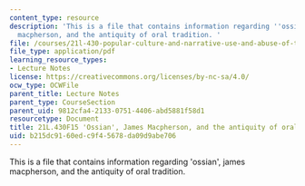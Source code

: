 ```yaml
---
content_type: resource
description: 'This is a file that contains information regarding ''ossian'', james
  macpherson, and the antiquity of oral tradition. '
file: /courses/21l-430-popular-culture-and-narrative-use-and-abuse-of-the-fairy-tale-fall-2015/b215dc9160edc9f45678da09d9abe706_MIT21L_430F15_Ossian.pdf
file_type: application/pdf
learning_resource_types:
- Lecture Notes
license: https://creativecommons.org/licenses/by-nc-sa/4.0/
ocw_type: OCWFile
parent_title: Lecture Notes
parent_type: CourseSection
parent_uid: 9812cfa4-2133-0751-4406-abd5881f58d1
resourcetype: Document
title: 21L.430F15 'Ossian', James Macpherson, and the antiquity of oral tradition
uid: b215dc91-60ed-c9f4-5678-da09d9abe706
---
```

This is a file that contains information regarding 'ossian', james macpherson, and the antiquity of oral tradition. 